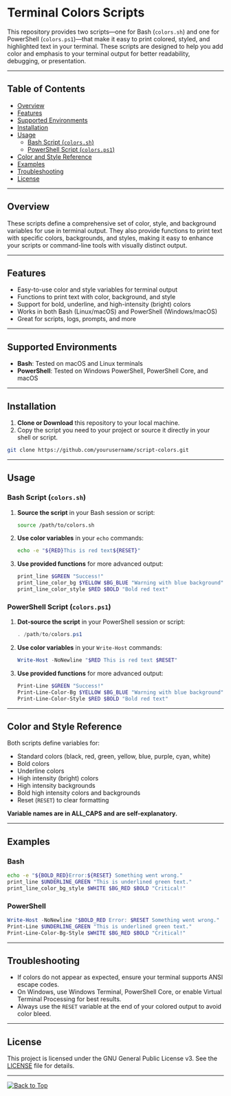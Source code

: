 # Terminal Colors Scripts

This repository provides two scripts—one for Bash (`colors.sh`) and one for PowerShell (`colors.ps1`)—that make it easy to print colored, styled, and highlighted text in your terminal. These scripts are designed to help you add color and emphasis to your terminal output for better readability, debugging, or presentation.

---

## Table of Contents

- [Overview](#overview)
- [Features](#features)
- [Supported Environments](#supported-environments)
- [Installation](#installation)
- [Usage](#usage)
  - [Bash Script (`colors.sh`)](#bash-script-colorssh)
  - [PowerShell Script (`colors.ps1`)](#powershell-script-colorsps1)
- [Color and Style Reference](#color-and-style-reference)
- [Examples](#examples)
- [Troubleshooting](#troubleshooting)
- [License](#license)

---

## Overview

These scripts define a comprehensive set of color, style, and background variables for use in terminal output. They also provide functions to print text with specific colors, backgrounds, and styles, making it easy to enhance your scripts or command-line tools with visually distinct output.

---

## Features

- Easy-to-use color and style variables for terminal output
- Functions to print text with color, background, and style
- Support for bold, underline, and high-intensity (bright) colors
- Works in both Bash (Linux/macOS) and PowerShell (Windows/macOS)
- Great for scripts, logs, prompts, and more

---

## Supported Environments

- **Bash**: Tested on macOS and Linux terminals
- **PowerShell**: Tested on Windows PowerShell, PowerShell Core, and macOS

---

## Installation

1. **Clone or Download** this repository to your local machine.
2. Copy the script you need to your project or source it directly in your shell or script.

```bash
git clone https://github.com/yourusername/script-colors.git
```

---

## Usage

### Bash Script (`colors.sh`)

1. **Source the script** in your Bash session or script:

   ```bash
   source /path/to/colors.sh
   ```

2. **Use color variables** in your `echo` commands:

   ```bash
   echo -e "${RED}This is red text${RESET}"
   ```

3. **Use provided functions** for more advanced output:

   ```bash
   print_line $GREEN "Success!"
   print_line_color_bg $YELLOW $BG_BLUE "Warning with blue background"
   print_line_color_style $RED $BOLD "Bold red text"
   ```

### PowerShell Script (`colors.ps1`)

1. **Dot-source the script** in your PowerShell session or script:

   ```powershell
   . /path/to/colors.ps1
   ```

2. **Use color variables** in your `Write-Host` commands:

   ```powershell
   Write-Host -NoNewline "$RED This is red text $RESET"
   ```

3. **Use provided functions** for more advanced output:

   ```powershell
   Print-Line $GREEN "Success!"
   Print-Line-Color-Bg $YELLOW $BG_BLUE "Warning with blue background"
   Print-Line-Color-Style $RED $BOLD "Bold red text"
   ```

---

## Color and Style Reference

Both scripts define variables for:

- Standard colors (black, red, green, yellow, blue, purple, cyan, white)
- Bold colors
- Underline colors
- High intensity (bright) colors
- High intensity backgrounds
- Bold high intensity colors and backgrounds
- Reset (`RESET`) to clear formatting

**Variable names are in ALL_CAPS and are self-explanatory.**

---

## Examples

### Bash

```bash
echo -e "${BOLD_RED}Error:${RESET} Something went wrong."
print_line $UNDERLINE_GREEN "This is underlined green text."
print_line_color_bg_style $WHITE $BG_RED $BOLD "Critical!"
```

### PowerShell

```powershell
Write-Host -NoNewline "$BOLD_RED Error: $RESET Something went wrong."
Print-Line $UNDERLINE_GREEN "This is underlined green text."
Print-Line-Color-Bg-Style $WHITE $BG_RED $BOLD "Critical!"
```

---

## Troubleshooting

- If colors do not appear as expected, ensure your terminal supports ANSI escape codes.
- On Windows, use Windows Terminal, PowerShell Core, or enable Virtual Terminal Processing for best results.
- Always use the `RESET` variable at the end of your colored output to avoid color bleed.

---

## License

This project is licensed under the GNU General Public License v3. See the [LICENSE](LICENSE.md) file for details.

---

[![Back to Top](https://img.shields.io/badge/Back%20to%20Top-%E2%86%A9-blue?style=plastic&logo=github)](#terminal-colors-scripts)